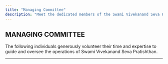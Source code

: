 ```yaml
---
title: "Managing Committee"
description: "Meet the dedicated members of the Swami Vivekanand Seva Pratishthan managing committee."
---
```


<h2>MANAGING COMMITTEE</h2>

<p>The following individuals generously volunteer their time and expertise to guide and oversee the operations of Swami Vivekanand Seva Pratishthan.</p>  <!-- Added introductory text -->


---